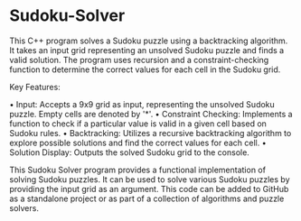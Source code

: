# Sudoku-Solver
This C++ program solves a Sudoku puzzle using a backtracking algorithm. It takes an input grid representing an unsolved Sudoku puzzle and finds a valid solution. The program uses recursion and a constraint-checking function to determine the correct values for each cell in the Sudoku grid.

Key Features:

• Input: Accepts a 9x9 grid as input, representing the unsolved Sudoku puzzle. Empty cells are denoted by '*'.
• Constraint Checking: Implements a function to check if a particular value is valid in a given cell based on Sudoku rules.
• Backtracking: Utilizes a recursive backtracking algorithm to explore possible solutions and find the correct values for each cell.
• Solution Display: Outputs the solved Sudoku grid to the console.


This Sudoku Solver program provides a functional implementation of solving Sudoku puzzles. It can be used to solve various Sudoku puzzles by providing the input grid as an argument. This code can be added to GitHub as a standalone project or as part of a collection of algorithms and puzzle solvers.
